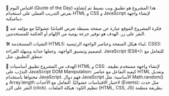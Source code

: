 🌟 اقتباس اليوم (Quote of the Day)
هذا المشروع هو تطبيق ويب بسيط تم إنشاؤه بغرض التدريب العملي على استخدام HTML و CSS و JavaScript لإنشاء واجهة ديناميكية.

📌 فكرة المشروع
الموقع عبارة عن صفحة بسيطة تعرض اقتباسًا عشوائيًا مع مؤلفه عند النقر على زر. الهدف هو توفير جرعة يومية من الإلهام أو الحكمة للمستخدمين.

🛠️ التقنيات المستخدمة
HTML5: لبناء هيكل الصفحة وعناصر الواجهة الرئيسية.
CSS3: لتصميم وتنسيق الواجهة، وجعلها جذابة وسهلة القراءة.
JavaScript (ES6+): للتعامل مع منطق التطبيق، مثل:

🎯 الهدف من المشروع
تطبيق أساسيات HTML و CSS: لإنشاء واجهة مستخدم نظيفة.
التدرّب على JavaScript DOM Manipulation: كيفية التفاعل مع عناصر HTML وتعديل محتواها باستخدام JavaScript.
فهم دوال JavaScript الأساسية: مثل Math.random() و Array.length لاختيار الاقتباسات عشوائيًا.
التعامل مع الأحداث (Events): مثل حدث النقر على الزر (click).
تنظيم الكود: هيكلة الملفات (HTML, CSS, JS) بطريقة منظمة.

